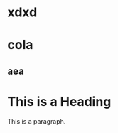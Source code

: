 # xdxd
<!DOCTYPE html>
<html>
<head>
<title>Page Title</title>
</head>
<body>

<h1>cola</h1>
<h2>aea</h2>  
<h1>This is a Heading</h1>
<p>This is a paragraph.</p>

</body>
</html>
